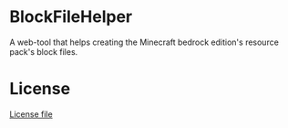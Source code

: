# BlockFileHelper
A web-tool that helps creating the Minecraft bedrock edition's resource pack's block files.

# License
[License file](./LICENSE)
